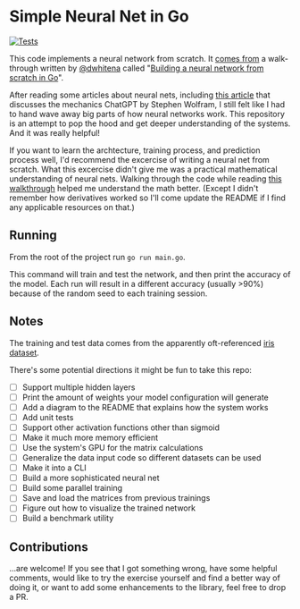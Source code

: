# Simple Neural Net in Go

[![Tests](https://github.com/birdsean/neural-net-go/actions/workflows/test.yaml/badge.svg?branch=main)](https://github.com/birdsean/neural-net-go/actions/workflows/test.yaml)

This code implements a neural network from scratch. It [comes from](https://github.com/dwhitena/gophernet) a walk-through written by [@dwhitena](https://github.com/dwhitena) called "[Building a neural network from scratch in Go](https://datadan.io/blog/neural-net-with-go)". 

After reading some articles about neural nets, including [this article](https://writings.stephenwolfram.com/2023/02/what-is-chatgpt-doing-and-why-does-it-work/) that discusses the mechanics ChatGPT by Stephen Wolfram, I still felt like I had to hand wave away big parts of how neural networks work. This repository is an attempt to pop the hood and get deeper understanding of the systems. And it was really helpful!

If you want to learn the archtecture, training process, and prediction process well, I'd recommend the excercise of writing a neural net from scratch. What this excercise didn't give me was a practical mathematical understanding of neural nets. Walking through the code while reading [this walkthrough](https://home.agh.edu.pl/~vlsi/AI/backp_t_en/backprop.html) helped me understand the math better. (Except I didn't remember how derivatives worked so I'll come update the README if I find any applicable resources on that.)

## Running

From the root of the project run `go run main.go`. 

This command will train and test the network, and then print the accuracy of the model. Each run will result in a different accuracy (usually >90%) because of the random seed to each training session.

## Notes

The training and test data comes from the apparently oft-referenced [iris dataset](https://archive.ics.uci.edu/ml/datasets/iris).

There's some potential directions it might be fun to take this repo:
- [ ] Support multiple hidden layers
- [ ] Print the amount of weights your model configuration will generate
- [ ] Add a diagram to the README that explains how the system works
- [ ] Add unit tests
- [ ] Support other activation functions other than sigmoid
- [ ] Make it much more memory efficient
- [ ] Use the system's GPU for the matrix calculations
- [ ] Generalize the data input code so different datasets can be used
- [ ] Make it into a CLI
- [ ] Build a more sophisticated neural net
- [ ] Build some parallel training
- [ ] Save and load the matrices from previous trainings
- [ ] Figure out how to visualize the trained network
- [ ] Build a benchmark utility

## Contributions

...are welcome! If you see that I got something wrong, have some helpful comments, would like to try the exercise yourself and find a better way of doing it, or want to add some enhancements to the library, feel free to drop a PR.
